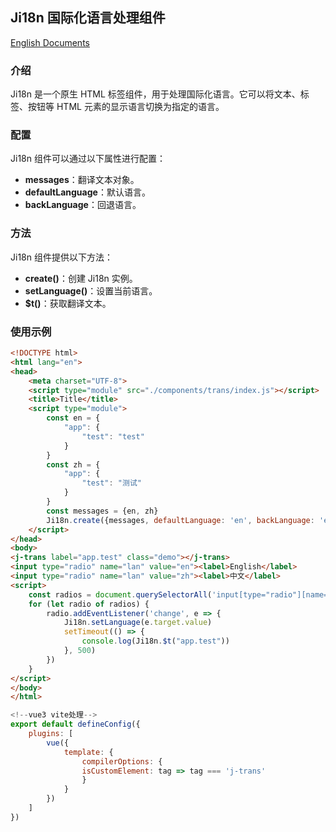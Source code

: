 ## Ji18n 国际化语言处理组件
[English Documents](README.en.md)
### 介绍

Ji18n 是一个原生 HTML 标签组件，用于处理国际化语言。它可以将文本、标签、按钮等 HTML 元素的显示语言切换为指定的语言。

### 配置

Ji18n 组件可以通过以下属性进行配置：

* **messages**：翻译文本对象。
* **defaultLanguage**：默认语言。
* **backLanguage**：回退语言。

### 方法

Ji18n 组件提供以下方法：

* **create()**：创建 Ji18n 实例。
* **setLanguage()**：设置当前语言。
* **$t()**：获取翻译文本。
### 使用示例

```html
<!DOCTYPE html>
<html lang="en">
<head>
    <meta charset="UTF-8">
    <script type="module" src="./components/trans/index.js"></script>
    <title>Title</title>
    <script type="module">
        const en = {
            "app": {
                "test": "test"
            }
        }
        const zh = {
            "app": {
                "test": "测试"
            }
        }
        const messages = {en, zh}
        Ji18n.create({messages, defaultLanguage: 'en', backLanguage: 'en'});
    </script>
</head>
<body>
<j-trans label="app.test" class="demo"></j-trans>
<input type="radio" name="lan" value="en"><label>English</label>
<input type="radio" name="lan" value="zh"><label>中文</label>
<script>
    const radios = document.querySelectorAll('input[type="radio"][name="lan"]');
    for (let radio of radios) {
        radio.addEventListener('change', e => {
            Ji18n.setLanguage(e.target.value)
            setTimeout(() => {
                console.log(Ji18n.$t("app.test"))
            }, 500)
        })
    }
</script>
</body>
</html>
```

```js
<!--vue3 vite处理-->
export default defineConfig({
    plugins: [
        vue({
            template: {
                compilerOptions: {
                isCustomElement: tag => tag === 'j-trans'
                }
            }
        })
    ]
})
```